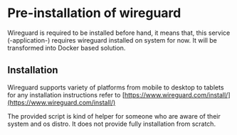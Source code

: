 # Pre-installation of wireguard 

Wireguard is required to be installed before hand, it means that, this service (-application-) requires wireguard installed on system for now. 
It will be transformed into Docker based solution. 

## Installation 

Wireguard supports variety of platforms from mobile to desktop to tablets for any installation instructions refer to [https://www.wireguard.com/install/](https://www.wireguard.com/install/)

The provided script  is kind of helper for someone who are aware of their system and os distro.  It does not provide fully installation from scratch. 

